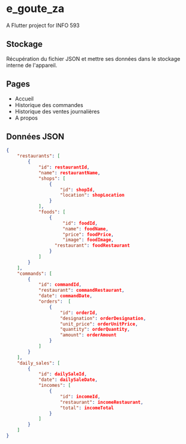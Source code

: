 # e_goute_za

A Flutter project for INFO 593

## Stockage
Récupération du fichier JSON et mettre ses données dans le stockage interne de l'appareil.

## Pages
- Accueil
- Historique des commandes
- Historique des ventes journalières
- A propos

## Données JSON
``` json
{
    "restaurants": [
        {
            "id": restaurantId,
            "name": restaurantName,
            "shops": [
                {
                    "id": shopId,
                    "location": shopLocation
                }
            ],
            "foods": [
                {
                     "id": foodId,
                     "name": foodName,
                     "price": foodPrice,
                     "image": foodImage,
                  "restaurant": foodRestaurant
                }
            ]
        }
    ],
    "commands": [
        {
            "id": commandId,
            "restaurant": commandRestaurant,
            "date": commandDate,
            "orders":  [
                {
                    "id": orderId,
                    "designation": orderDesignation,
                    "unit_price": orderUnitPrice,
                    "quantity": orderQuantity,
                    "amount": orderAmount
                }
            ]
        }
    ],
    "daily_sales": [
        {
            "id": dailySaleId,
            "date": dailySaleDate,
            "incomes": [
                {
                    "id": incomeId,
                    "restaurant": incomeRestaurant,
                    "total": incomeTotal
                }
            ]
        }
    ]
}
```
